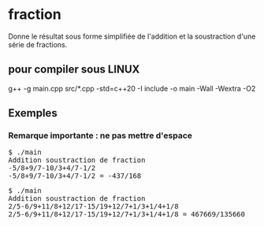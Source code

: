 # fraction
Donne le résultat sous forme simplifiée de l'addition et la soustraction d'une série de fractions.

## pour compiler sous LINUX
g++ -g main.cpp src/*.cpp -std=c++20 -I include -o main -Wall -Wextra -O2

## Exemples
### Remarque importante : ne pas mettre d'espace

<pre>$ ./main
Addition soustraction de fraction
-5/8+9/7-10/3+4/7-1/2
-5/8+9/7-10/3+4/7-1/2 = -437/168
</pre>

<pre>$ ./main
Addition soustraction de fraction
2/5-6/9+11/8+12/17-15/19+12/7+1/3+1/4+1/8
2/5-6/9+11/8+12/17-15/19+12/7+1/3+1/4+1/8 = 467669/135660</pre>
